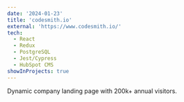 ```yaml
---
date: '2024-01-23'
title: 'codesmith.io'
external: 'https://www.codesmith.io/'
tech:
  - React
  - Redux
  - PostgreSQL
  - Jest/Cypress
  - HubSpot CMS
showInProjects: true
---
```


Dynamic company landing page with 200k+ annual visitors.
